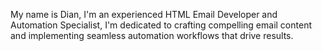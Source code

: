 My name is Dian, I'm an experienced HTML Email Developer and Automation Specialist, I'm dedicated to crafting compelling email content and implementing seamless automation workflows that drive results.
